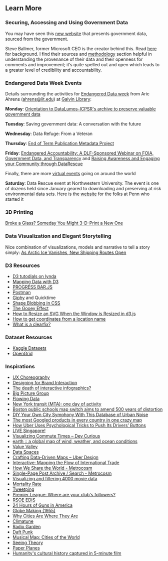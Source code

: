 ## Learn More

### Securing, Accessing and Using Government Data

You may have seen this [new website](https://www.usafacts.org/) that presents government data, sourced from the government. 

Steve Ballmer, former Microsoft CEO is the creator behind this. Read [here](https://www.nytimes.com/2017/04/17/business/dealbook/steve-ballmer-serves-up-a-fascinating-data-trove.html) for background. I find their sources and [methodology](https://www.usafacts.org/methodology) section helpful in understanding the provenance of their data and their openness for comments and improvement; it’s quite spelled out and open which leads to a greater level of credibility and accountability.

### Endangered Data Week Events

Details surrounding the activities for [Endangered Data week](http://endangereddataweek.org/) from Aric Ahrens (ahrens@iit.edu) at [Galvin Library](http://library.iit.edu/news/endangered-data-week-galvin-library):

**Monday**: [Orientation to DataLumos-ICPSR's archive to preserve valuable government data](https://www.youtube.com/watch?v=mzvlJk_wbzw)

**Tuesday**: Saving government data: A conversation with the future

**Wednesday**: Data Refuge: From a Veteran 

**Thursday**: [End of Term Publication Metadata Project](https://digital.library.unt.edu/explore/collections/EOT/)

**Friday**: [Endangered Accountability: A DLF-Sponsored Webinar on FOIA, Government Data, and Transparency](http://endangereddataweek.org/events/2017-04-21-endangered-accountability-a-dlf-sponsored-webinar-on-foia-government-data-and-transparency/) and [Raising Awareness and Engaging your Community through DataRescue](https://www.fdlp.gov/index.php?option=com_rseventspro&layout=show&id=266:raising-awareness-and-engaging-your-community-through-datarescue&utm_source=newsletter_1108&utm_medium=email&utm_campaign=free-webinars-in-bloom-this-april-from-gpo)

Finally, there are more [virtual events](http://endangereddataweek.org/map/?sorts%5Bdate%5D=1) going on around the world

**Saturday**: Data Rescue event at Northwestern University. The event is one of dozens held since January geared to downloading and preserving at risk environmental data sets. Here is the [website](http://www.ppehlab.org/datarescue-events/) for the folks at Penn who started it

### 3D Printing

[Broke a Glass? Someday You Might 3-D-Print a New One](https://www.nytimes.com/2017/04/19/science/3d-printer-glass.html?em_pos=small&emc=edit_ct_20170420&nl=technology&nl_art=4&nlid=6858502&ref=headline&te=1&_r=0)

### Data Visualization and Elegant Storytelling
Nice combination of visualizations, models and narrative to tell a story simply: [As Arctic Ice Vanishes, New Shipping Routes Open](https://www.nytimes.com/interactive/2017/05/03/science/earth/arctic-shipping.html?smid=pl-share&_r=0)

### D3 Resources
- [D3 tutodials on lynda](https://www.lynda.com/D3-js-tutorials/Welcome/504428/549380-4.html?autoplay=true)
- [Mapping Data with D3](http://duspviz.mit.edu/d3-workshop/mapping-data-with-d3/)
- [PROGRESS BAR.JS](https://kimmobrunfeldt.github.io/progressbar.js/)
- [Postman](https://www.getpostman.com/)
- [Giphy](https://giphy.com/) and Quicktime
- [Shape Blobbing in CSS](https://css-tricks.com/shape-blobbing-css/)
- [The Gooey Effect](https://css-tricks.com/gooey-effect/)
- [How to Resize an SVG When the Window is Resized in d3.js](https://chartio.com/resources/tutorials/how-to-resize-an-svg-when-the-window-is-resized-in-d3-js/)
- [How to get coordinates from a location name](http://stackoverflow.com/questions/17276036/how-to-get-coordinates-from-a-location-name)
- [What is a clearfix?](http://stackoverflow.com/questions/8554043/what-is-a-clearfix)

### Dataset Resources
- [Kaggle Datasets](https://www.kaggle.com/datasets)
- [OpenGrid](https://chicago.opengrid.io/opengrid/)

### Inspirations
- [UX Choreography](https://medium.freecodecamp.com/the-principles-of-ux-choreography-69c91c2cbc2a#.m0xnu4xjk)
- [Designing for Brand Interaction](https://uxdesign.cc/designing-for-brand-interaction-95556c013782#.s3i0tt8t6)
- [The death of interactive infographics?](https://medium.com/@dominikus/the-end-of-interactive-visualizations-52c585dcafcb#.eoxtfc9a7)
- [Big Picture Group](https://research.google.com/bigpicture/)
- [Flowing Data](http://flowingdata.com/category/visualization/)
- [New York transit (MTA): one day of activity](https://www.youtube.com/watch?v=4M0soXr2cHA)
- [Boston public schools map switch aims to amend 500 years of distortion](https://www.theguardian.com/education/2017/mar/19/boston-public-schools-world-map-mercator-peters-projection)
- [DIY Your Own City Symphony With This Database of Urban Noise](https://www.citylab.com/navigator/2017/02/stanza-artist-urban-symphony-city-noise/517536/?utm_source=fbb)
- [The most Googled products in every country in one crazy map](http://www.businessinsider.com/google-cost-searches-2015-4?r=UK&IR=T)
- [How Uber Uses Psychological Tricks to Push Its Drivers’ Buttons](https://www.nytimes.com/interactive/2017/04/02/technology/uber-drivers-psychological-tricks.html?hp&action=click&pgtype=Homepage&clickSource=image&module=photo-spot-region&region=top-news&WT.nav=top-news&_r=0)
- [LIVE Singapore!](https://www.youtube.com/watch?v=2aEPkyOBtRo)
- [Visualizing Commute Times – Dev Curious](https://slack-redir.net/link?url=https%3A%2F%2Fblog.forrestthewoods.com%2Fvisualizing-commute-times-378009330ffa)
- [earth :: a global map of wind, weather, and ocean conditions](https://earth.nullschool.net/)
- [Value Valley](https://www.behance.net/gallery/46247993/Value-Valley)
- [Data Spaces](https://blog.truthlabs.com/dataspaces-ad0a2bb073bd#.uuxbd9cmp)
- [Crafting Data-Driven Maps – Uber Design](https://medium.com/uber-design/crafting-data-driven-maps-b0835b620554#.ju061gtcd)
- [Interactive: Mapping the Flow of International Trade](http://www.visualcapitalist.com/interactive-mapping-flow-international-trade/)
- [How We Share the World - Metrocosm](http://metrocosm.com/how-we-share-the-world/?ref=tw)
- [Single-Page Post Archive / Search - Metrocosm](http://metrocosm.com/single-page-post-archive/)
- [Visualizing and filtering 4000 movie data](https://public.tableau.com/views/MovieFinder/Story?:embed=y&:display_count=yes&:showVizHome=no)
- [Mortality Rate](https://death-in-america.firebaseapp.com/)
- [Tweetping](https://www.tweetping.net/)
- [Premier League: Where are your club's followers?](https://interactive.twitter.com/premierleague/#?mode=team&teamId=all)
- [RSOE EDIS](http://hisz.rsoe.hu/alertmap/index2.php)
- [24 Hours of Guns in America](https://www.facebook.com/ajplusenglish/videos/916489185159256/)
- [Globe Making (1955)](https://www.youtube.com/watch?v=4RWcWSN4HhI)
- [Why Cities Are Where They Are](https://youtu.be/3PWWtqfwacQ)
- [Climatune](https://weather.withspotify.com/)
- [Radio Garden](http://radio.garden/live/)
- [Daft Punk](http://www.musicgraph.com/#/artist/9f78cb80-1b80-ab7f-dd2e-7e8098a6b246/music-features)
- [Musical Map: Cities of the World](https://spotifymaps.carto.com/u/eliotvb/viz/971d1556-0959-11e5-b1a4-0e9d821ea90d/public_map?redirected=true)
- [Seeing Theory](http://students.brown.edu/seeing-theory/)
- [Paper Planes](https://paperplanes.world/)
- [Humanity's cultural history captured in 5-minute film](http://www.nature.com/news/humanity-s-cultural-history-captured-in-5-minute-film-1.15650)
